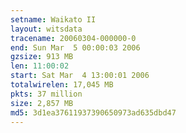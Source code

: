 ```yaml
---
setname: Waikato II
layout: witsdata
tracename: 20060304-000000-0
end: Sun Mar  5 00:00:03 2006
gzsize: 913 MB
len: 11:00:02
start: Sat Mar  4 13:00:01 2006
totalwirelen: 17,045 MB
pkts: 37 million
size: 2,857 MB
md5: 3d1ea37611937390650973ad635dbd47
---
```

